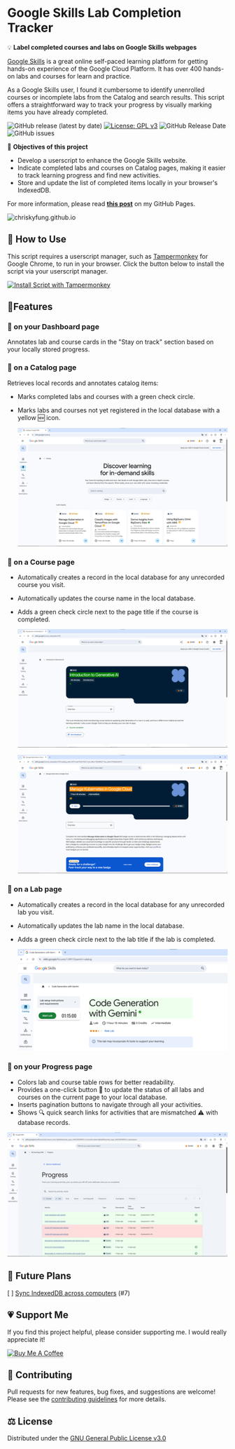 # Google Skills Lab Completion Tracker

💡 **Label completed courses and labs on Google Skills webpages**

[Google Skills](https://www.skills.google) is a great online self-paced learning platform for getting hands-on experience of the Google Cloud Platform. It has over 400 hands-on labs and courses for learn and practice.

As a Google Skills user, I found it cumbersome to identify unenrolled courses or incomplete labs from the Catalog and search results. This script offers a straightforward way to track your progress by visually marking items you have already completed.

![GitHub release (latest by date)](https://img.shields.io/github/v/release/chriskyfung/qwiklabs-completed-labs-tracker) [![License: GPL v3](https://img.shields.io/badge/License-GPLv3-blue.svg)](https://www.gnu.org/licenses/gpl-3.0) ![GitHub Release Date
](https://img.shields.io/github/release-date/chriskyfung/qwiklabs-completed-labs-tracker) ![GitHub issues
](https://img.shields.io/github/issues-raw/chriskyfung/qwiklabs-completed-labs-tracker)

🎯 **Objectives of this project**

- Develop a userscript to enhance the Google Skills website.
- Indicate completed labs and courses on Catalog pages, making it easier to track learning progress and find new activities.
- Store and update the list of completed items locally in your browser's IndexedDB.

For more information, please read [**this post**](https://chriskyfung.github.io/blog/qwiklabs/Qwiklabs-User-Tips-for-Learning_Google_Cloud_Platform) on my GitHub Pages.

 ![chriskyfung.github.io](https://img.shields.io/website?down_message=offline&up_message=online&url=https%3A%2F%2Fchriskyfung.github.io%2Fblog%2Fqwiklabs%2Fuserscript-for-labelling-completed-qwiklabs)

## 🛴 How to Use

This script requires a userscript manager, such as [Tampermonkey](https://chrome.google.com/webstore/detail/tampermonkey/dhdgffkkebhmkfjojejmpbldmpobfkfo) for Google Chrome, to run in your browser. Click the button below to install the script via your userscript manager.

[![Install Script with Tampermonkey](https://img.shields.io/badge/-Install%20Script-brightgreen?color=green&logo=tampermonkey&style=for-the-badge)](https://github.com/chriskyfung/qwiklabs-completed-labs-tracker/raw/main/qwiklabs-explorer.user.js)

## 🎠Features

### 🌈 on your Dashboard page

Annotates lab and course cards in the "Stay on track" section based on your locally stored progress.

### 🌈 on a Catalog page

Retrieves local records and annotates catalog items:

- Marks completed labs and courses with a green check circle.
- Marks labs and courses not yet registered in the local database with a yellow 🆕 icon.

  ![Screenshot of a Catalog page](screenshots/v3.1/skills-tracker-catalog-page-demo.png)

### 🌈 on a Course page

- Automatically creates a record in the local database for any unrecorded course you visit.
- Automatically updates the course name in the local database.
- Adds a green check circle next to the page title if the course is completed.

  ![Screenshot of a Lab header](screenshots/v3.1/skills-tracker-course-page-demo-completed.png)

  ![Screenshot of a Lab header](screenshots/v3.1/skills-tracker-course-page-demo-new.png)

### 🌈 on a Lab page

- Automatically creates a record in the local database for any unrecorded lab you visit.
- Automatically updates the lab name in the local database.
- Adds a green check circle next to the lab title if the lab is completed.

  ![Screenshot of a Lab header](screenshots/v3.1/skills-tracker-lab-page-demo-completed.png)

### 🌈 on your Progress page

- Colors lab and course table rows for better readability.
- Provides a one-click button 🔄 to update the status of all labs and courses on the current page to your local database.
- Inserts pagination buttons to navigate through all your activities.
- Shows 🔍 quick search links for activities that are mismatched ⚠ with database records.

![Screenshot of a Progress page](screenshots/v3.1/skills-tracker-progress-page-demo.png)

## 👀 Future Plans

[ ] [Sync IndexedDB across computers](https://github.com/chriskyfung/qwiklabs-completed-labs-tracker/issues/7) (#7)

## 💗 Support Me

If you find this project helpful, please consider supporting me. I would really appreciate it!

<a href="https://www.buymeacoffee.com/chrisfungky"><img src="https://www.buymeacoffee.com/assets/img/custom_images/orange_img.png" alt="Buy Me A Coffee" style="height: 41px !important;width: 174px !important;box-shadow: 0px 3px 2px 0px rgba(190, 190, 190, 0.5) !important;-webkit-box-shadow: 0px 3px 2px 0px rgba(190, 190, 190, 0.5) !important;" target="_blank"></a>

## 🤝 Contributing

Pull requests for new features, bug fixes, and suggestions are welcome! Please see the [contributing guidelines](.github/CONTRIBUTING.md) for more details.

## ⚖ License

Distributed under the [GNU General Public License v3.0](LICENSE)